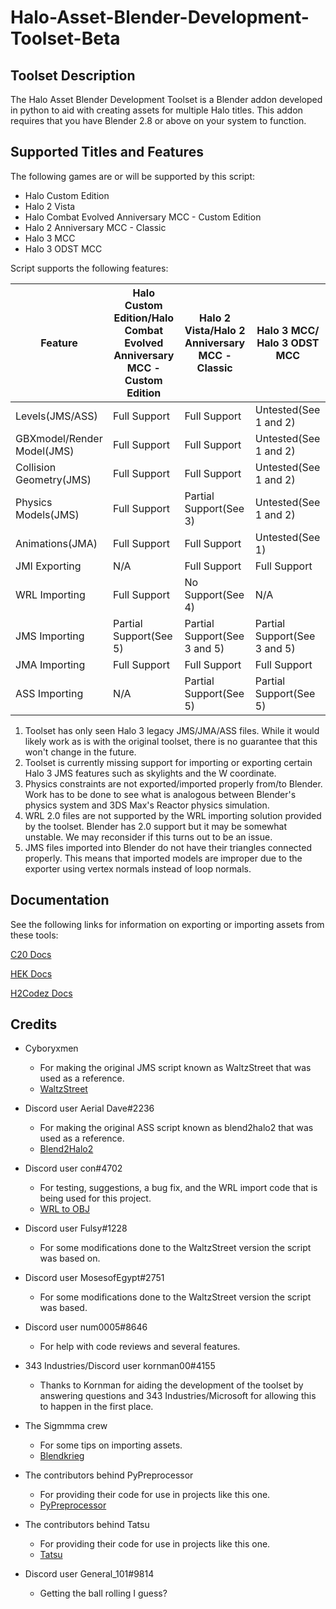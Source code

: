 # Halo-Asset-Blender-Development-Toolset-Beta

## Toolset Description
The Halo Asset Blender Development Toolset is a Blender addon developed in python to aid with creating assets for multiple Halo titles. This addon requires that you have Blender 2.8 or above on your system to function.

## Supported Titles and Features
The following games are or will be supported by this script:

 * Halo Custom Edition
 * Halo 2 Vista
 * Halo Combat Evolved Anniversary MCC - Custom Edition
 * Halo 2 Anniversary MCC - Classic
 * Halo 3 MCC
 * Halo 3 ODST MCC

Script supports the following features:

Feature                    | Halo Custom Edition/Halo Combat Evolved Anniversary MCC - Custom Edition | Halo 2 Vista/Halo 2 Anniversary MCC - Classic  | Halo 3 MCC/ Halo 3 ODST MCC
-------------------------- | ------------------------------------------------------------------------ | ---------------------------------------------- | ------------------------------------------
Levels(JMS/ASS)            | Full Support                                                             | Full Support                                   | Untested(See 1 and 2)
GBXmodel/Render Model(JMS) | Full Support                                                             | Full Support                                   | Untested(See 1 and 2)
Collision Geometry(JMS)    | Full Support                                                             | Full Support                                   | Untested(See 1 and 2)
Physics Models(JMS)        | Full Support                                                             | Partial Support(See 3)                         | Untested(See 1 and 2)
Animations(JMA)            | Full Support                                                             | Full Support                                   | Untested(See 1)
JMI Exporting              | N/A                                                                      | Full Support                                   | Full Support
WRL Importing              | Full Support                                                             | No Support(See 4)                              | N/A
JMS Importing              | Partial Support(See 5)                                                   | Partial Support(See 3 and 5)                   | Partial Support(See 3 and 5)
JMA Importing              | Full Support                                                             | Full Support                                   | Full Support
ASS Importing              | N/A                                                                      | Partial Support(See 5)                         | Partial Support(See 5) 

 1. Toolset has only seen Halo 3 legacy JMS/JMA/ASS files. While it would likely work as is with the original toolset, there is no guarantee that this won't change in the future.
 2. Toolset is currently missing support for importing or exporting certain Halo 3 JMS features such as skylights and the W coordinate.
 3. Physics constraints are not exported/imported properly from/to Blender. Work has to be done to see what is analogous between Blender's physics system and 3DS Max's Reactor physics simulation.
 4. WRL 2.0 files are not supported by the WRL importing solution provided by the toolset. Blender has 2.0 support but it may be somewhat unstable. We may reconsider if this turns out to be an issue.
 5. JMS files imported into Blender do not have their triangles connected properly. This means that imported models are improper due to the exporter using vertex normals instead of loop normals.

## Documentation
See the following links for information on exporting or importing assets from these tools:

[C20 Docs](https://c20.reclaimers.net/)

[HEK Docs](https://general-101.github.io/HEK-Docs/w/home.html)

[H2Codez Docs](https://num0005.github.io/h2codez_docs/w/home.html)

## Credits

 * Cyboryxmen
   * For making the original JMS script known as WaltzStreet that was used as a reference.
   * [WaltzStreet](http://forum.halomaps.org/index.cfm?page=topic&topicID=42486)

 * Discord user Aerial Dave#2236
   * For making the original ASS script known as blend2halo2 that was used as a reference.
   * [Blend2Halo2](http://forum.halomaps.org/index.cfm?page=topic&topicID=48139)

 * Discord user con#4702
   * For testing, suggestions, a bug fix, and the WRL import code that is being used for this project.
   * [WRL to OBJ](https://github.com/csauve/mek/blob/wrl-to-obj-colors/tools_misc/wrl_to_obj.py)

 * Discord user Fulsy#1228
   * For some modifications done to the WaltzStreet version the script was based on.

 * Discord user MosesofEgypt#2751
   * For some modifications done to the WaltzStreet version the script was based.

 * Discord user num0005#8646
   * For help with code reviews and several features.

 * 343 Industries/Discord user kornman00#4155
   * Thanks to Kornman for aiding the development of the toolset by answering questions and 343 Industries/Microsoft for allowing this to happen in the first place.

 * The Sigmmma crew
   * For some tips on importing assets.
   * [Blendkrieg](https://github.com/Sigmmma/Blendkrieg)

 * The contributors behind PyPreprocessor
   * For providing their code for use in projects like this one.
   * [PyPreprocessor](https://github.com/interpreters/pypreprocessor)

 * The contributors behind Tatsu
   * For providing their code for use in projects like this one.
   * [Tatsu](https://github.com/neogeny/TatSu)

 * Discord user General_101#9814
   * Getting the ball rolling I guess?
